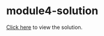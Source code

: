 # module4-solution
<a href="https://sriramkg.github.io/module4-solution/" target="_blank">Click here</a> to view the solution.
